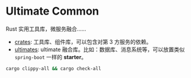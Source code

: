 # Ultimate Common

Rust 实用工具库，微服务融合……

- [crates](crates/): 工具库、组件库，可以包含对第 3 方服务的依赖。
- [ultimates](ultimates/): ultimate 融合库。比如：数据库、消息系统等，可以放置类似 `spring-boot` 一样的 **starter**。

```sh
cargo clippy-all && cargo check-all
```
